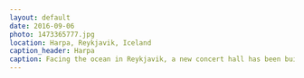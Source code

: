 ```yaml
---
layout: default
date: 2016-09-06
photo: 1473365777.jpg
location: Harpa, Reykjavik, Iceland
caption_header: Harpa
caption: Facing the ocean in Reykjavik, a new concert hall has been built. This view is from the inside where the sunlight is reflected in many different way.
---
```

